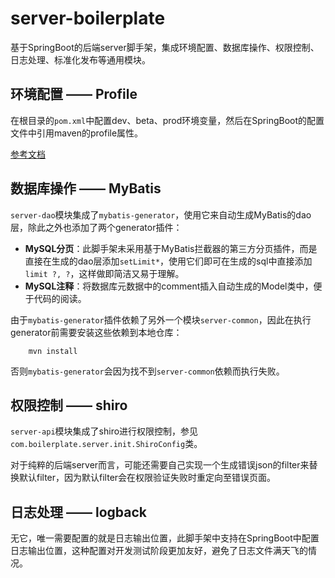 # server-boilerplate
基于SpringBoot的后端server脚手架，集成环境配置、数据库操作、权限控制、日志处理、标准化发布等通用模块。

## 环境配置 —— Profile

在根目录的`pom.xml`中配置dev、beta、prod环境变量，然后在SpringBoot的配置文件中引用maven的profile属性。

[参考文档](http://blog.csdn.net/lihe2008125/article/details/50443491) 

## 数据库操作 —— MyBatis

`server-dao`模块集成了`mybatis-generator`，使用它来自动生成MyBatis的dao层，除此之外也添加了两个generator插件：

  + **MySQL分页**：此脚手架未采用基于MyBatis拦截器的第三方分页插件，而是直接在生成的dao层添加`setLimit*`，使用它们即可在生成的sql中直接添加`limit ?, ?`，这样做即简洁又易于理解。  
  + **MySQL注释**：将数据库元数据中的comment插入自动生成的Model类中，便于代码的阅读。
  
由于`mybatis-generator`插件依赖了另外一个模块`server-common`，因此在执行generator前需要安装这些依赖到本地仓库：


```
    mvn install
```

否则`mybatis-generator`会因为找不到`server-common`依赖而执行失败。

## 权限控制 —— shiro

`server-api`模块集成了shiro进行权限控制，参见`com.boilerplate.server.init.ShiroConfig`类。
 
对于纯粹的后端server而言，可能还需要自己实现一个生成错误json的filter来替换默认filter，因为默认filter会在权限验证失败时重定向至错误页面。

## 日志处理 —— logback

无它，唯一需要配置的就是日志输出位置，此脚手架中支持在SpringBoot中配置日志输出位置，这种配置对开发测试阶段更加友好，避免了日志文件满天飞的情况。
